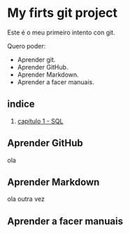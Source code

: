 # My firts git project

Este é o meu primeiro intento con git.

Quero poder:

- Aprender git.
- Aprender GitHub.
- Aprender Markdown.
- Aprender a facer manuais.

## indice

1. [capítulo 1 - SQL](./capitulo-1/README.md)


## Aprender GitHub

ola

## Aprender Markdown


ola outra vez
## Aprender a facer manuais
